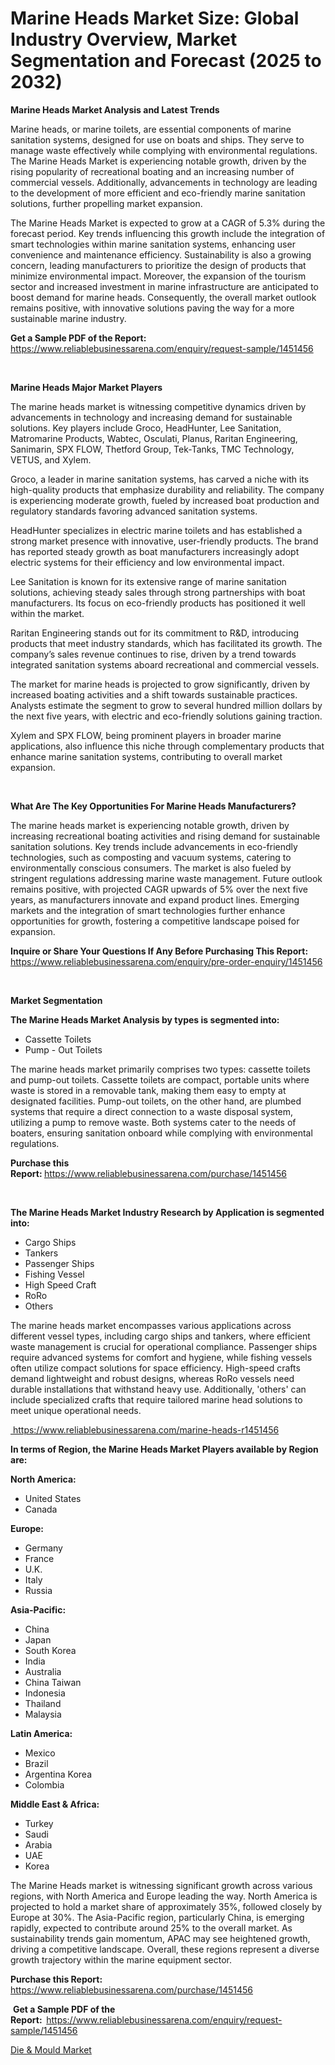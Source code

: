 <p><h1>Marine Heads Market Size: Global Industry Overview, Market Segmentation and Forecast (2025 to 2032)</h1></p><p><strong>Marine Heads Market Analysis and Latest Trends</strong></p>
<p><p>Marine heads, or marine toilets, are essential components of marine sanitation systems, designed for use on boats and ships. They serve to manage waste effectively while complying with environmental regulations. The Marine Heads Market is experiencing notable growth, driven by the rising popularity of recreational boating and an increasing number of commercial vessels. Additionally, advancements in technology are leading to the development of more efficient and eco-friendly marine sanitation solutions, further propelling market expansion.</p><p>The Marine Heads Market is expected to grow at a CAGR of 5.3% during the forecast period. Key trends influencing this growth include the integration of smart technologies within marine sanitation systems, enhancing user convenience and maintenance efficiency. Sustainability is also a growing concern, leading manufacturers to prioritize the design of products that minimize environmental impact. Moreover, the expansion of the tourism sector and increased investment in marine infrastructure are anticipated to boost demand for marine heads. Consequently, the overall market outlook remains positive, with innovative solutions paving the way for a more sustainable marine industry.</p></p>
<p><strong>Get a Sample PDF of the Report:&nbsp;</strong> <a href="https://www.reliablebusinessarena.com/enquiry/request-sample/1451456?utm_campaign=2458&utm_medium=2&utm_source=Github&utm_content=ia&utm_term=17022025&utm_id=marine-heads">https://www.reliablebusinessarena.com/enquiry/request-sample/1451456</a></p>
<p>&nbsp;</p>
<p><strong>Marine Heads Major Market Players</strong></p>
<p><p>The marine heads market is witnessing competitive dynamics driven by advancements in technology and increasing demand for sustainable solutions. Key players include Groco, HeadHunter, Lee Sanitation, Matromarine Products, Wabtec, Osculati, Planus, Raritan Engineering, Sanimarin, SPX FLOW, Thetford Group, Tek-Tanks, TMC Technology, VETUS, and Xylem.</p><p>Groco, a leader in marine sanitation systems, has carved a niche with its high-quality products that emphasize durability and reliability. The company is experiencing moderate growth, fueled by increased boat production and regulatory standards favoring advanced sanitation systems. </p><p>HeadHunter specializes in electric marine toilets and has established a strong market presence with innovative, user-friendly products. The brand has reported steady growth as boat manufacturers increasingly adopt electric systems for their efficiency and low environmental impact.</p><p>Lee Sanitation is known for its extensive range of marine sanitation solutions, achieving steady sales through strong partnerships with boat manufacturers. Its focus on eco-friendly products has positioned it well within the market.</p><p>Raritan Engineering stands out for its commitment to R&D, introducing products that meet industry standards, which has facilitated its growth. The company’s sales revenue continues to rise, driven by a trend towards integrated sanitation systems aboard recreational and commercial vessels.</p><p>The market for marine heads is projected to grow significantly, driven by increased boating activities and a shift towards sustainable practices. Analysts estimate the segment to grow to several hundred million dollars by the next five years, with electric and eco-friendly solutions gaining traction. </p><p>Xylem and SPX FLOW, being prominent players in broader marine applications, also influence this niche through complementary products that enhance marine sanitation systems, contributing to overall market expansion.</p></p>
<p>&nbsp;</p>
<p><strong>What Are The Key Opportunities For Marine Heads Manufacturers?</strong></p>
<p><p>The marine heads market is experiencing notable growth, driven by increasing recreational boating activities and rising demand for sustainable sanitation solutions. Key trends include advancements in eco-friendly technologies, such as composting and vacuum systems, catering to environmentally conscious consumers. The market is also fueled by stringent regulations addressing marine waste management. Future outlook remains positive, with projected CAGR upwards of 5% over the next five years, as manufacturers innovate and expand product lines. Emerging markets and the integration of smart technologies further enhance opportunities for growth, fostering a competitive landscape poised for expansion.</p></p>
<p><strong>Inquire or Share Your Questions If Any Before Purchasing This Report:</strong> <a href="https://www.reliablebusinessarena.com/enquiry/pre-order-enquiry/1451456?utm_campaign=2458&utm_medium=2&utm_source=Github&utm_content=ia&utm_term=17022025&utm_id=marine-heads">https://www.reliablebusinessarena.com/enquiry/pre-order-enquiry/1451456</a></p>
<p>&nbsp;</p>
<p><strong>Market Segmentation</strong></p>
<p><strong>The Marine Heads Market Analysis by types is segmented into:</strong></p>
<p><ul><li>Cassette Toilets</li><li>Pump - Out Toilets</li></ul></p>
<p><p>The marine heads market primarily comprises two types: cassette toilets and pump-out toilets. Cassette toilets are compact, portable units where waste is stored in a removable tank, making them easy to empty at designated facilities. Pump-out toilets, on the other hand, are plumbed systems that require a direct connection to a waste disposal system, utilizing a pump to remove waste. Both systems cater to the needs of boaters, ensuring sanitation onboard while complying with environmental regulations.</p></p>
<p><strong>Purchase this Report:&nbsp;</strong><a href="https://www.reliablebusinessarena.com/purchase/1451456?utm_campaign=2458&utm_medium=2&utm_source=Github&utm_content=ia&utm_term=17022025&utm_id=marine-heads">https://www.reliablebusinessarena.com/purchase/1451456</a></p>
<p>&nbsp;</p>
<p><strong>The Marine Heads Market Industry Research by Application is segmented into:</strong></p>
<p><ul><li>Cargo Ships</li><li>Tankers</li><li>Passenger Ships</li><li>Fishing Vessel</li><li>High Speed Craft</li><li>RoRo</li><li>Others</li></ul></p>
<p><p>The marine heads market encompasses various applications across different vessel types, including cargo ships and tankers, where efficient waste management is crucial for operational compliance. Passenger ships require advanced systems for comfort and hygiene, while fishing vessels often utilize compact solutions for space efficiency. High-speed crafts demand lightweight and robust designs, whereas RoRo vessels need durable installations that withstand heavy use. Additionally, 'others' can include specialized crafts that require tailored marine head solutions to meet unique operational needs.</p></p>
<p><a href="https://www.reliablebusinessarena.com/marine-heads-r1451456?utm_campaign=2458&utm_medium=2&utm_source=Github&utm_content=ia&utm_term=17022025&utm_id=marine-heads">&nbsp;https://www.reliablebusinessarena.com/marine-heads-r1451456</a></p>
<p><strong>In terms of Region, the Marine Heads Market Players available by Region are:</strong></p>
<p>
    <p> <strong> North America: </strong>
        <ul>
            <li>United States</li>
            <li>Canada</li>
        </ul>
        </p> 
    <p> <strong> Europe: </strong>
        <ul>
            <li>Germany</li>
            <li>France</li>
            <li>U.K.</li>
            <li>Italy</li>
            <li>Russia</li>
        </ul>
        </p> 
    <p> <strong> Asia-Pacific: </strong>
        <ul>
            <li>China</li>
            <li>Japan</li>
            <li>South Korea</li>
            <li>India</li>
            <li>Australia</li>
            <li>China Taiwan</li>
            <li>Indonesia</li>
            <li>Thailand</li>
            <li>Malaysia</li>
        </ul>
        </p> 
    <p> <strong> Latin America: </strong>
        <ul>
            <li>Mexico</li>
            <li>Brazil</li>
            <li>Argentina Korea</li>
            <li>Colombia</li>
        </ul>
        </p> 
    <p> <strong> Middle East & Africa: </strong>
        <ul>
            <li>Turkey</li>
            <li>Saudi</li>
            <li>Arabia</li>
            <li>UAE</li>
            <li>Korea</li>
        </ul>
    </p>
    </p>
<p><p>The Marine Heads market is witnessing significant growth across various regions, with North America and Europe leading the way. North America is projected to hold a market share of approximately 35%, followed closely by Europe at 30%. The Asia-Pacific region, particularly China, is emerging rapidly, expected to contribute around 25% to the overall market. As sustainability trends gain momentum, APAC may see heightened growth, driving a competitive landscape. Overall, these regions represent a diverse growth trajectory within the marine equipment sector.</p></p>
<p><strong>Purchase this Report: </strong><a href="https://www.reliablebusinessarena.com/purchase/1451456?utm_campaign=2458&utm_medium=2&utm_source=Github&utm_content=ia&utm_term=17022025&utm_id=marine-heads">https://www.reliablebusinessarena.com/purchase/1451456</a></p>
<p>&nbsp;<strong>Get a Sample PDF of the Report:&nbsp;&nbsp;</strong><a href="https://www.reliablebusinessarena.com/enquiry/request-sample/1451456?utm_campaign=2458&utm_medium=2&utm_source=Github&utm_content=ia&utm_term=17022025&utm_id=marine-heads">https://www.reliablebusinessarena.com/enquiry/request-sample/1451456</a></p>
<p><strong></strong></p>
<p><p><a href="https://github.com/nabadeneme/Market-Research-Report-List-1/blob/main/die-mould-market.md?utm_campaign=2458&utm_medium=2&utm_source=Github&utm_content=ia&utm_term=17022025&utm_id=marine-heads">Die & Mould Market</a></p></p>
